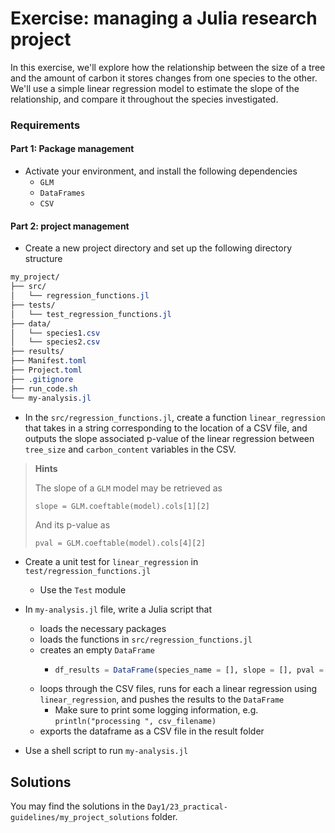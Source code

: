 # Exercise: managing a Julia research project

In this exercise, we'll explore how the relationship between the size of a tree and the amount of carbon it stores changes from one species to the other. We'll use a simple linear regression model to estimate the slope of the relationship, and compare it throughout the species investigated.

### Requirements

#### Part 1: Package management

- Activate your environment, and install the following dependencies
  - `GLM`
  - `DataFrames`
  - `CSV`

#### Part 2: project management

- Create a new project directory and set up the following directory structure

```css
my_project/
├── src/
│   └── regression_functions.jl
├── tests/
│   └── test_regression_functions.jl
├── data/
│   └── species1.csv
│   └── species2.csv
├── results/
├── Manifest.toml
├── Project.toml
├── .gitignore
├── run_code.sh
└── my-analysis.jl
```

- In the `src/regression_functions.jl`, create a function `linear_regression` that takes in a string corresponding to the location of a CSV file, and outputs the slope associated p-value of the linear regression between `tree_size` and `carbon_content` variables in the CSV.

> **Hints**
> 
> The slope of a `GLM` model may be retrieved as   
>
> `slope = GLM.coeftable(model).cols[1][2]`
>
> And its p-value as 
> 
> `pval = GLM.coeftable(model).cols[4][2]`
    
- Create a unit test for `linear_regression` in `test/regression_functions.jl`
  - Use the `Test` module

- In `my-analysis.jl` file, write a Julia script that
  - loads the necessary packages
  - loads the functions in `src/regression_functions.jl` 
  - creates an empty `DataFrame`
    - ```julia
      df_results = DataFrame(species_name = [], slope = [], pval = [])
      ```
  - loops through the CSV files, runs for each a linear regression using `linear_regression`, and pushes the results to the `DataFrame`
    - Make sure to print some logging information, e.g. `println("processing ", csv_filename)`
  - exports the dataframe as a CSV file in the result folder

- Use a shell script to run `my-analysis.jl`

## Solutions
You may find the solutions in the `Day1/23_practical-guidelines/my_project_solutions` folder.